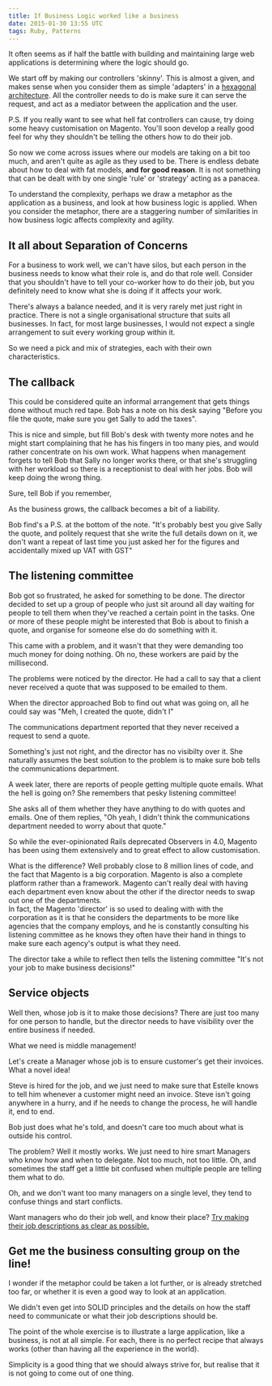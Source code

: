 ```yaml
---
title: If Business Logic worked like a business
date: 2015-01-30 13:55 UTC
tags: Ruby, Patterns
---
```

It often seems as if half the battle with building and maintaining large web applications 
is determining where the logic should go. 
  
We start off by making our controllers 'skinny'. 
This is almost a given, and makes sense when you consider them as simple 'adapters' in a 
[hexagonal architecture](http://victorsavkin.com/post/42542190528/hexagonal-architecture-for-rails-developers).
All the controller needs to do is make sure it can serve the request, 
and act as a mediator between the application and the user.

P.S. If you really want to see what hell fat controllers can cause, try doing some heavy customisation on Magento. 
You'll soon develop a really good feel for why they shouldn't be telling the others how to do their job.
 
So now we come across issues where our models are taking on a bit too much, 
and aren't quite as agile as they used to be.
There is endless debate about how to deal with fat models, **and for good reason**. 
It is not something that can be dealt with by one single 'rule' or 'strategy' acting as a panacea.
 
To understand the complexity, perhaps we draw a metaphor as the application as a business,
and look at how business logic is applied. 
When you consider the metaphor, there are a staggering number of similarities in how business logic affects 
complexity and agility.

## It all about Separation of Concerns

For a business to work well, we can't have silos, 
but each person in the business needs to know what their role is, and do that role well. 
Consider that you shouldn't have to tell your co-worker how to do their job, 
but you definitely need to know what she is doing if it affects your work. 

There's always a balance needed, and it is very rarely met just right in practice.
There is not a single organisational structure that suits all businesses.
In fact, for most large businesses, I would not expect a single arrangement to suit every working group within it. 

So we need a pick and mix of strategies, each with their own characteristics. 

## The callback

This could be considered quite an informal arrangement that gets things done without much red tape. 
Bob has a note on his desk saying "Before you file the quote, make sure you get Sally to add the taxes". 

This is nice and simple, but fill Bob's desk with twenty more notes and he might start complaining that he has his 
fingers in too many pies, and would rather concentrate on his own work. 
What happens when management forgets to tell Bob that Sally no longer works there, or that she's struggling with
her workload so there is a receptionist to deal with her jobs. Bob will keep doing the wrong thing. 

Sure, tell Bob if you remember, 

As the business grows, the callback becomes a bit of a liability.
 
Bob find's a P.S. at the bottom of the note. 
"It's probably best you give Sally the quote, and politely request that she write the full details down on it, 
we don't want a repeat of last time you just asked her for the figures and accidentally mixed up VAT with GST"

## The listening committee

Bob got so frustrated, he asked for something to be done. 
The director decided to set up a group of people who just 
sit around all day waiting for people to tell them when they've reached a certain point in the tasks. 
One or more of these people might be interested that Bob is about to finish a quote, 
and organise for someone else do do something with it. 
 
This came with a problem, and it wasn't that they were demanding too much money for doing nothing.
Oh no, these workers are paid by the millisecond.
 
The problems were noticed by the director. 
He had a call to say that a client never received a quote that was supposed to be emailed to them.
 
When the director approached Bob to find out what was going on, all he could say was 
"Meh, I created the quote, didn't I"

The communications department reported that they never received a request to send a quote. 

Something's just not right, and the director has no visibilty over it. 
She naturally assumes the best solution to the problem is to make sure bob tells the communications department.

A week later, there are reports of people getting multiple quote emails. What the hell is going on? 
She remembers that pesky listening committee! 

She asks all of them whether they have anything to do with quotes and emails.
One of them replies, "Oh yeah, I didn't think the communications department needed to worry about that quote."

So while the ever-opinionated Rails deprecated Observers in 4.0, 
Magento has been using them extensively and to great effect to allow customisation.
    
What is the difference? Well probably close to 8 million lines of code, and the fact that Magento is a big corporation.
Magento is also a complete platform rather than a framework.
Magento can't really deal with having each department even know about the other
if the director needs to swap out one of the departments.  
In fact, the Magento 'director' is so used to dealing with with the corporation as it is 
that he considers the departments to be more like agencies that the company employs, and he is constantly consulting
his listening committee as he knows they often have their hand in things 
to make sure each agency's output is what they need.

The director take a while to reflect then tells the listening committee 
"It's not your job to make business decisions!"

## Service objects

Well then, whose job is it to make those decisions? There are just too many for one person to handle, 
but the director needs to have visibility over the entire business if needed.
 
What we need is middle management!

Let's create a Manager whose job is to ensure customer's get their invoices. What a novel idea!

Steve is hired for the job, and we just need to make sure that Estelle knows to tell him whenever 
a customer might need an invoice. 
Steve isn't going anywhere in a hurry, and if he needs to change the process, he will handle it, end to end.

Bob just does what he's told, and doesn't care too much about what is outside his control. 

The problem? Well it mostly works. We just need to hire smart Managers who know how and when to delegate.
Not too much, not too little. 
Oh, and sometimes the staff get a little bit confused when multiple people are telling them what to do. 

Oh, and we don't want too many managers on a single level, they tend to confuse things and start conflicts.

Want managers who do their job well, and know their place? 
[Try making their job descriptions as clear as possible.](http://brewhouse.io/blog/2014/04/30/gourmet-service-objects.html)

## Get me the business consulting group on the line!

I wonder if the metaphor could be taken a lot further, or is already stretched too far, 
or whether it is even a good way to look at an application.

We didn't even get into SOLID principles 
and the details on how the staff need to communicate or what their job descriptions should be.

The point of the whole exercise is to illustrate a large application, like a business, is not at all simple.
For each, there is no perfect recipe that always works (other than having all the experience in the world). 

Simplicity is a good thing that we should always strive for, but realise that it is not going to come out of one thing.

